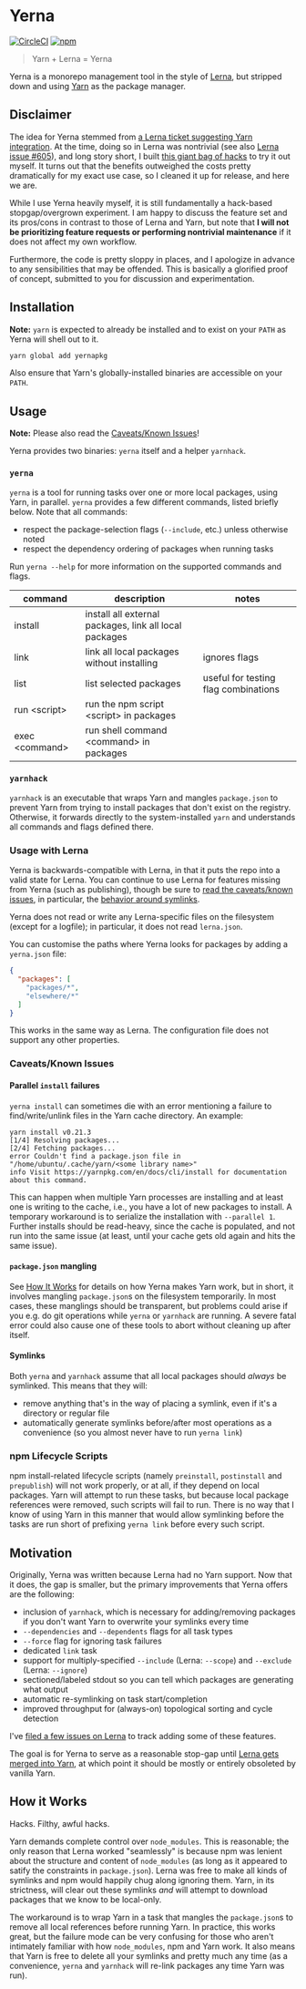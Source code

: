 # Yerna

[![CircleCI](https://img.shields.io/circleci/project/github/nomcopter/yerna/master.svg)](https://circleci.com/gh/nomcopter/yerna)
[![npm](https://img.shields.io/npm/v/yernapkg.svg)](https://www.npmjs.com/package/yernapkg)

> Yarn + Lerna = Yerna

Yerna is a monorepo management tool in the style of [Lerna](https://lernajs.io/),
but stripped down and using [Yarn](https://yarnpkg.com/) as the package manager.

## Disclaimer

The idea for Yerna stemmed from [a Lerna ticket suggesting Yarn integration](https://github.com/lerna/lerna/issues/371).
At the time, doing so in Lerna was nontrivial (see also [Lerna issue #605](https://github.com/lerna/lerna/pull/605)),
and long story short, I built [this giant bag of hacks](#how-it-works) to try it out myself.
It turns out that the benefits outweighed the costs pretty dramatically for my exact use case, so I cleaned it up for release, and here we are.

While I use Yerna heavily myself, it is still fundamentally a hack-based stopgap/overgrown experiment.
I am happy to discuss the feature set and its pros/cons in contrast to those of Lerna and Yarn, but note that **I will not be prioritizing feature requests or performing nontrivial maintenance** if it does not affect my own workflow.

Furthermore, the code is pretty sloppy in places, and I apologize in advance to any sensibilities that may be offended.
This is basically a glorified proof of concept, submitted to you for discussion and experimentation.

## Installation

**Note:** `yarn` is expected to already be installed and to exist on your `PATH` as Yerna will shell out to it.

```sh
yarn global add yernapkg
```

Also ensure that Yarn's globally-installed binaries are accessible on your `PATH`.

## Usage

**Note:** Please also read the [Caveats/Known Issues](#caveatsknown-issues)!

Yerna provides two binaries: `yerna` itself and a helper `yarnhack`.

### `yerna`

`yerna` is a tool for running tasks over one or more local packages, using Yarn, in parallel. `yerna` provides a few different commands, listed briefly below. Note that all commands:

- respect the package-selection flags (`--include`, etc.) unless otherwise noted
- respect the dependency ordering of packages when running tasks

Run `yerna --help` for more information on the supported commands and flags.


command          | description                                            | notes
---------------- | ------------------------------------------------------ | -----
install          | install all external packages, link all local packages |
link             | link all local packages without installing             | ignores flags
list             | list selected packages                                 | useful for testing flag combinations
run \<script\>   | run the npm script \<script\> in packages              |
exec \<command\> | run shell command \<command\> in packages              |

### `yarnhack`

`yarnhack` is an executable that wraps Yarn and mangles `package.json` to prevent Yarn from trying to install packages that don't exist on the registry. Otherwise, it forwards directly to the system-installed `yarn` and understands all commands and flags defined there.

### Usage with Lerna

Yerna is backwards-compatible with Lerna, in that it puts the repo into a valid state for Lerna. You can continue to use Lerna for features missing from Yerna (such as publishing), though be sure to [read the caveats/known issues](#caveatsknown-issues), in particular, the [behavior around symlinks](#symlinks).

Yerna does not read or write any Lerna-specific files on the filesystem (except for a logfile); in particular, it does not read `lerna.json`.

You can customise the paths where Yerna looks for packages by adding a `yerna.json` file:

```json
{
  "packages": [
    "packages/*",
    "elsewhere/*"
  ]
}
```

This works in the same way as Lerna. The configuration file does not support any other properties.

### Caveats/Known Issues

#### Parallel `install` failures

`yerna install` can sometimes die with an error mentioning a failure to find/write/unlink files in the Yarn cache directory. An example:

```
yarn install v0.21.3
[1/4] Resolving packages...
[2/4] Fetching packages...
error Couldn't find a package.json file in "/home/ubuntu/.cache/yarn/<some library name>"
info Visit https://yarnpkg.com/en/docs/cli/install for documentation about this command.
```

This can happen when multiple Yarn processes are installing and at least one is writing to the cache, i.e., you have a lot of new packages to install. A temporary workaround is to serialize the installation with `--parallel 1`. Further installs should be read-heavy, since the cache is populated, and not run into the same issue (at least, until your cache gets old again and hits the same issue).

#### `package.json` mangling

See [How It Works](#how-it-works) for details on how Yerna makes Yarn work, but in short, it involves mangling `package.json`s on the filesystem temporarily. In most cases, these manglings should be transparent, but problems could arise if you e.g. do git operations while `yerna` or `yarnhack` are running. A severe fatal error could also cause one of these tools to abort without cleaning up after itself.

#### Symlinks

Both `yerna` and `yarnhack` assume that all local packages should _always_ be symlinked. This means that they will:

- remove anything that's in the way of placing a symlink, even if it's a directory or regular file
- automatically generate symlinks before/after most operations as a convenience (so you almost never have to run `yerna link`)

### npm Lifecycle Scripts

npm install-related lifecycle scripts (namely `preinstall`, `postinstall` and `prepublish`) will not work properly, or at all, if they depend on local packages. Yarn will attempt to run these tasks, but because local package references were removed, such scripts will fail to run. There is no way that I know of using Yarn in this manner that would allow symlinking before the tasks are run short of prefixing `yerna link` before every such script.

## Motivation

Originally, Yerna was written because Lerna had no Yarn support. Now that it does, the gap is smaller, but the primary improvements that Yerna offers are the following:

- inclusion of `yarnhack`, which is necessary for adding/removing packages if you don't want Yarn to overwrite your symlinks every time
- `--dependencies` and `--dependents` flags for all task types
- `--force` flag for ignoring task failures
- dedicated `link` task
- support for multiply-specified `--include` (Lerna: `--scope`) and `--exclude` (Lerna: `--ignore`)
- sectioned/labeled stdout so you can tell which packages are generating what output
- automatic re-symlinking on task start/completion
- improved throughput for (always-on) topological sorting and cycle detection

I've [filed a few issues on Lerna](https://github.com/lerna/lerna/issues/created_by/seansfkelley) to track adding some of these features.

The goal is for Yerna to serve as a reasonable stop-gap until [Lerna gets merged into Yarn](https://github.com/yarnpkg/yarn/issues/946#issuecomment-264597575), at which point it should be mostly or entirely obsoleted by vanilla Yarn.

## How it Works

Hacks. Filthy, awful hacks.

Yarn demands complete control over `node_modules`. This is reasonable; the only reason that Lerna worked "seamlessly" is because npm was lenient about the structure and content of `node_modules` (as long as it appeared to satify the constraints in `package.json`). Lerna was free to make all kinds of symlinks and npm would happily chug along ignoring them. Yarn, in its strictness, will clear out these symlinks _and_ will attempt to download packages that we know to be local-only.

The workaround is to wrap Yarn in a task that mangles the `package.json`s to remove all local references before running Yarn. In practice, this works great, but the failure mode can be very confusing for those who aren't intimately familiar with how `node_modules`, npm and Yarn work. It also means that Yarn is free to delete all your symlinks and pretty much any time (as a convenience, `yerna` and `yarnhack` will re-link packages any time Yarn was run).
